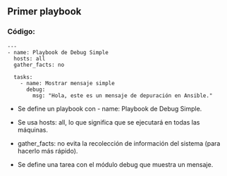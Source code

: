 ## Primer playbook
### Código:

```
---
- name: Playbook de Debug Simple
  hosts: all
  gather_facts: no

  tasks:
    - name: Mostrar mensaje simple
      debug:
        msg: "Hola, este es un mensaje de depuración en Ansible."

```

- Se define un playbook con - name: Playbook de Debug Simple.

- Se usa hosts: all, lo que significa que se ejecutará en todas las máquinas.

- gather_facts: no evita la recolección de información del sistema (para hacerlo más rápido).

- Se define una tarea con el módulo debug que muestra un mensaje.
